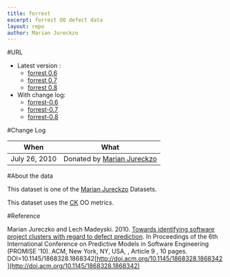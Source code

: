 ```yaml
---
title: forrest
excerpt: forrest OO defect data
layout: repo
author: Marian Jureckzo
---
```



#URL

  * Latest version :
    * [forrest 0.6](https://terapromise.csc.ncsu.edu:8443/svn/repo/defect/ck/forrest/forrest-0.6/forrest-0.6.csv)
    * [forrest 0.7](https://terapromise.csc.ncsu.edu:8443/svn/repo/defect/ck/forrest/forrest-0.7/forrest-0.7.csv)
    * [forrest 0.8](https://terapromise.csc.ncsu.edu:8443/svn/repo/defect/ck/forrest/forrest-0.8/forrest-0.8.csv)
  * With change log:
    * [forrest-0.6](https://terapromise.csc.ncsu.edu:8443/svn/repo/defect/ck/forrest/forrest-0.6/)
    * [forrest-0.7](https://terapromise.csc.ncsu.edu:8443/svn/repo/defect/ck/forrest/forrest-0.7/)
    * [forrest-0.8](https://terapromise.csc.ncsu.edu:8443/svn/repo/defect/ck/forrest/forrest-0.8/)

#Change Log

When | What
---- | ----
July 26, 2010 | Donated by [Marian Jureckzo](/repo/people/data-donors/promise3.html)

#About the data

This dataset is one of the [Marian Jureckzo](/repo/people/data-donors/promise3.html) Datasets.

This dataset uses the [CK](/repo/defect/ck) OO metrics.

#Reference

Marian Jureczko and Lech Madeyski. 2010. [Towards identifying software project clusters with regard to defect prediction](http://dl.acm.org/citation.cfm?id=1868328.1868342&coll=DL&dl=GUIDE&CFID=96280125&CFTOKEN=47274353). In
Proceedings of the 6th International Conference on Predictive
Models in Software Engineering (PROMISE '10). ACM, New York,
NY, USA, , Article 9 , 10 pages. DOI=10.1145/1868328.1868342[http://doi.acm.org/10.1145/1868328.1868342](http://doi.acm.org/10.1145/1868328.1868342)
